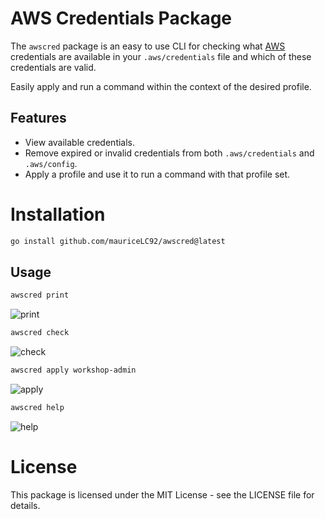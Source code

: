 # AWS Credentials Package

The `awscred` package is an easy to use CLI for checking what [AWS](https://aws.amazon.com/) credentials are available in your `.aws/credentials` file and which of these credentials are valid.

Easily apply and run a command within the context of the desired profile.


## Features

- View available credentials.
- Remove expired or invalid credentials from both `.aws/credentials` and `.aws/config`.
- Apply a profile and use it to run a command with that profile set.

# Installation

```sh
go install github.com/mauriceLC92/awscred@latest
```

## Usage

```sh
awscred print
```
![print](https://drive.google.com/uc?export=view&id=1wN4jnYLMplJT6ftiYI1g4paVod3_PKmC)

```sh
awscred check
```
![check](https://drive.google.com/uc?export=view&id=1zCOWEY5RPJLKWP_Id_gtIR0Q5DhpJeYf)

```sh
awscred apply workshop-admin
```
![apply](https://drive.google.com/uc?export=view&id=1PZnsBh-3hSiLaVyWWgAhyB5eYSVe913o)

```sh
awscred help
```
![help](https://drive.google.com/uc?export=view&id=1UmBDAT13hC1r20okrRVtTWbgCExkPPY5)

# License

This package is licensed under the MIT License - see the LICENSE file for details.